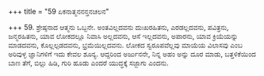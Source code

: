 +++
title = "59 ಏಕನಾತ್ಮನನನ್ತನಚಲನ"

+++
59. ಶ್ರೇಷ್ಠನಾದ ಆತ್ಮನು ಒಬ್ಬನೇ. ಅಂತವಿಲ್ಲದವನು ದುಃಖರಹಿತನು, ಎರಡಲ್ಲದವನು, ಪವಿತ್ರನು, ಜನ್ಮರಹಿತನು, ಯಾವ ಲೋಕದಲ್ಲೂ ನಿವಾಸಿ ಅಲ್ಲದವನು, ಆಸೆ ಇಲ್ಲದವನು, ಅಪಾರನು, ಯಾವ ಕ್ರಿಯೆಯನ್ನು ಮಾಡದವನು, ಕೊಲ್ಲಲ್ಪಡದವನು, ಭ್ರಮೆಯಿಲ್ಲದವನು. ಲೋಕದ ಸ್ವರೂಪವೆಲ್ಲವು ಮಾಯೆಯ ವಿಲಾಸವು ಎಂಬ ಅರಿವುಳ್ಳ ಜ್ಞಾನಿಗಳಿಗೆ ಇದು ಕೇವಲ ಶೂನ್ಯ. ಆದ್ದರಿಂದ ಅರ್ಜುನನೇ, ನಿನ್ನ ಅಹಂ ಅನ್ನು ದೂರ ಮಾಡು, ಬತ್ತಳಿಕೆಯಿಂದ ಬಾಣ ತೆಗೆ, ಬಿಲ್ಲು ಹಿಡಿ, ಗುರಿ ಹೂಡು ಎಂದರೆ ಯುದ್ಧಕ್ಕೆ ಸಜ್ಜಾಗು ಎಂದನು.